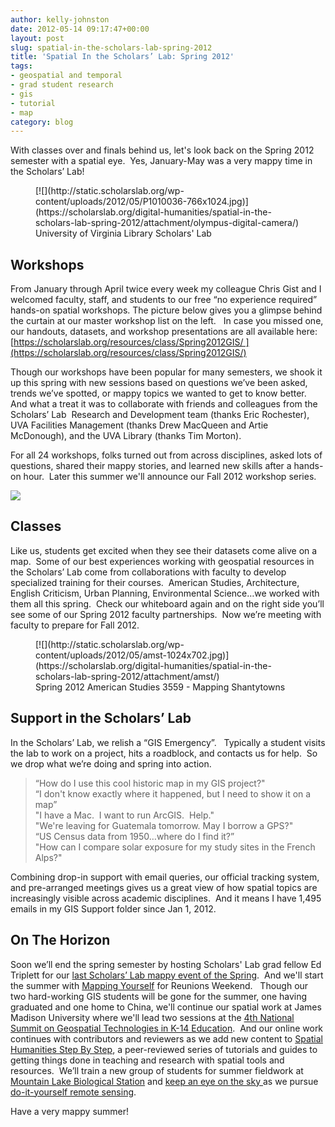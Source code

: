```yaml
---
author: kelly-johnston
date: 2012-05-14 09:17:47+00:00
layout: post
slug: spatial-in-the-scholars-lab-spring-2012
title: 'Spatial In the Scholars’ Lab: Spring 2012'
tags:
- geospatial and temporal
- grad student research
- gis
- tutorial
- map
category: blog
---
```


With classes over and finals behind us, let's look back on the Spring 2012 semester with a spatial eye.  Yes, January-May was a very mappy time in the Scholars’ Lab!

<figure>
  [![](http://static.scholarslab.org/wp-content/uploads/2012/05/P1010036-766x1024.jpg)](https://scholarslab.org/digital-humanities/spatial-in-the-scholars-lab-spring-2012/attachment/olympus-digital-camera/)
  <figcaption>
University of Virginia Library Scholars' Lab
</figcaption>

</figure>


## Workshops


From January through April twice every week my colleague Chris Gist and I welcomed faculty, staff, and students to our free “no experience required” hands-on spatial workshops. The picture below gives you a glimpse behind the curtain at our master workshop list on the left.   In case you missed one, our handouts, datasets, and workshop presentations are all available here: [https://scholarslab.org/resources/class/Spring2012GIS/ ](https://scholarslab.org/resources/class/Spring2012GIS/)

Though our workshops have been popular for many semesters, we shook it up this spring with new sessions based on questions we’ve been asked, trends we’ve spotted, or mappy topics we wanted to get to know better.  And what a treat it was to collaborate with friends and colleagues from the Scholars’ Lab  Research and Development team (thanks Eric Rochester), UVA Facilities Management (thanks Drew MacQueen and Artie McDonough), and the UVA Library (thanks Tim Morton).

For all 24 workshops, folks turned out from across disciplines, asked lots of questions, shared their mappy stories, and learned new skills after a hands-on hour.  Later this summer we'll announce our Fall 2012 workshop series.

[![](http://static.scholarslab.org/wp-content/uploads/2012/05/IMG_9164-1024x768.jpg)](https://scholarslab.org/digital-humanities/spatial-in-the-scholars-lab-spring-2012/attachment/img_9164/)


## Classes


Like us, students get excited when they see their datasets come alive on a map.  Some of our best experiences working with geospatial resources in the Scholars’ Lab come from collaborations with faculty to develop specialized training for their courses.  American Studies, Architecture, English Criticism, Urban Planning, Environmental Science…we worked with them all this spring.  Check our whiteboard again and on the right side you’ll see some of our Spring 2012 faculty partnerships.  Now we’re meeting with faculty to prepare for Fall 2012.

<figure>
  [![](http://static.scholarslab.org/wp-content/uploads/2012/05/amst-1024x702.jpg)](https://scholarslab.org/digital-humanities/spatial-in-the-scholars-lab-spring-2012/attachment/amst/)
  <figcaption>
Spring 2012 American Studies 3559 - Mapping Shantytowns
</figcaption>

</figure>


## Support in the Scholars’ Lab


In the Scholars’ Lab, we relish a “GIS Emergency”.   Typically a student visits the lab to work on a project, hits a roadblock, and contacts us for help.  So we drop what we’re doing and spring into action.


> “How do I use this cool historic map in my GIS project?"<br>
“I don't know exactly where it happened, but I need to show it on a map”<br>
"I have a Mac.  I want to run ArcGIS.  Help."<br>
"We're leaving for Guatemala tomorrow. May I borrow a GPS?"<br>
“US Census data from 1950…where do I find it?”<br>
"How can I compare solar exposure for my study sites in the French Alps?"<br>


Combining drop-in support with email queries, our official tracking system, and pre-arranged meetings gives us a great view of how spatial topics are increasingly visible across academic disciplines.  And it means I have 1,495 emails in my GIS Support folder since Jan 1, 2012.


## On The Horizon


Soon we’ll end the spring semester by hosting Scholars' Lab grad fellow Ed Triplett for our [last Scholars’ Lab mappy event of the Spring](http://www2.scholarslab.org/about/events.html).  And we'll start the summer with [Mapping Yourself](http://alumni.virginia.edu/events-reunions/reunions/class-reunions/events/) for Reunions Weekend.   Though our two hard-working GIS students will be gone for the summer, one having graduated and one home to China, we'll continue our spatial work at James Madison University where we'll lead two sessions at the [4th National Summit on Geospatial Technologies in K-14 Education](http://www.isat.jmu.edu/stem/workshop12.html).  And our online work continues with contributors and reviewers as we add new content to [Spatial Humanities Step By Step](http://spatial.scholarslab.org/), a peer-reviewed series of tutorials and guides to getting things done in teaching and research with spatial tools and resources.  We’ll train a new group of students for summer fieldwork at [Mountain Lake Biological Station](http://www.mlbs.virginia.edu/) and [keep an eye on the sky ](https://scholarslab.org/geospatial-and-temporal/diy-aerial-photography/)as we pursue [do-it-yourself remote sensing](https://scholarslab.org/geospatial-and-temporal/update-diy-aerial-photography/).

Have a very mappy summer!

